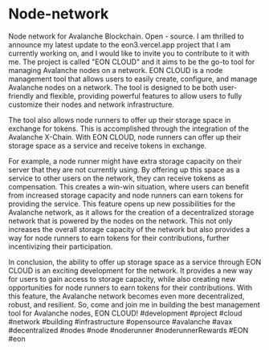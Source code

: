 # Node-network
Node network for Avalanche Blockchain. Open - source. 
I am thrilled to announce my latest update to the eon3.vercel.app project that I am currently working on, and I would like to invite you to contribute to it with me. The project is called "EON CLOUD" and it aims to be the go-to tool for managing Avalanche nodes on a network. EON CLOUD is a node management tool that allows users to easily create, configure, and manage Avalanche nodes on a network. The tool is designed to be both user-friendly and flexible, providing powerful features to allow users to fully customize their nodes and network infrastructure.

 The tool also allows node runners to offer up their storage space in exchange for tokens. This is accomplished through the integration of the Avalanche X-Chain. With EON CLOUD, node runners can offer up their storage space as a service and receive tokens in exchange.

For example, a node runner might have extra storage capacity on their server that they are not currently using. By offering up this space as a service to other users on the network, they can receive tokens as compensation. This creates a win-win situation, where users can benefit from increased storage capacity and node runners can earn tokens for providing the service. This feature opens up new possibilities for the Avalanche network, as it allows for the creation of a decentralized storage network that is powered by the nodes on the network. This not only increases the overall storage capacity of the network but also provides a way for node runners to earn tokens for their contributions, further incentivizing their participation.

In conclusion, the ability to offer up storage space as a service through EON CLOUD is an exciting development for the network. It provides a new way for users to gain access to storage capacity, while also creating new opportunities for node runners to earn tokens for their contributions. With this feature, the Avalanche network becomes even more decentralized, robust, and resilient. So, come and join me in building the best management tool for Avalanche nodes, EON CLOUD! #development #project #cloud #network #building #infrastructure #opensource #avalanche #avax #decentralized #nodes #node #noderunner #noderunnerRewards #EON #eon 
